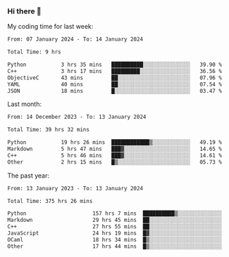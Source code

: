 ### Hi there 👋

My coding time for last week:

<!--START_SECTION:week-->

```txt
From: 07 January 2024 - To: 14 January 2024

Total Time: 9 hrs

Python           3 hrs 35 mins   ██████████░░░░░░░░░░░░░░░   39.90 %
C++              3 hrs 17 mins   █████████░░░░░░░░░░░░░░░░   36.56 %
ObjectiveC       43 mins         ██░░░░░░░░░░░░░░░░░░░░░░░   07.96 %
YAML             40 mins         ██░░░░░░░░░░░░░░░░░░░░░░░   07.54 %
JSON             18 mins         █░░░░░░░░░░░░░░░░░░░░░░░░   03.47 %
```

<!--END_SECTION:week-->

Last month:

<!--START_SECTION:month-->

```txt
From: 14 December 2023 - To: 13 January 2024

Total Time: 39 hrs 32 mins

Python           19 hrs 26 mins  ████████████▒░░░░░░░░░░░░   49.19 %
Markdown         5 hrs 47 mins   ███▓░░░░░░░░░░░░░░░░░░░░░   14.65 %
C++              5 hrs 46 mins   ███▓░░░░░░░░░░░░░░░░░░░░░   14.61 %
Other            2 hrs 15 mins   █▒░░░░░░░░░░░░░░░░░░░░░░░   05.73 %
```

<!--END_SECTION:month-->

The past year:

<!--START_SECTION:year-->

```txt
From: 13 January 2023 - To: 13 January 2024

Total Time: 375 hrs 26 mins

Python                     157 hrs 7 mins  ██████████▒░░░░░░░░░░░░░░   41.85 %
Markdown                   29 hrs 45 mins  ██░░░░░░░░░░░░░░░░░░░░░░░   07.93 %
C++                        27 hrs 55 mins  ██░░░░░░░░░░░░░░░░░░░░░░░   07.44 %
JavaScript                 24 hrs 19 mins  █▓░░░░░░░░░░░░░░░░░░░░░░░   06.48 %
OCaml                      18 hrs 34 mins  █▒░░░░░░░░░░░░░░░░░░░░░░░   04.95 %
Other                      17 hrs 44 mins  █▒░░░░░░░░░░░░░░░░░░░░░░░   04.72 %
```

<!--END_SECTION:year-->
